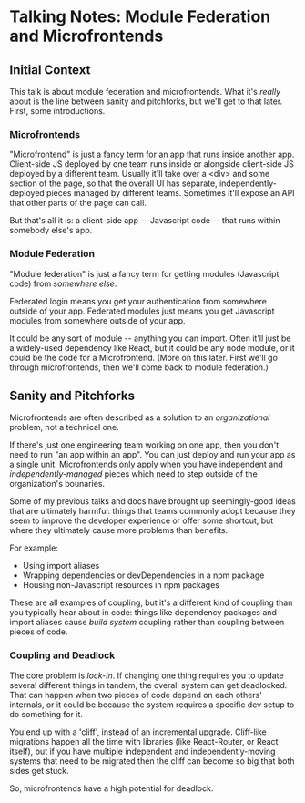 # Talking Notes: Module Federation and Microfrontends

## Initial Context

This talk is about module federation and microfrontends. What it's _really_ about is the line between sanity and
pitchforks, but we'll get to that later. First, some introductions.

### Microfrontends

"Microfrontend" is just a fancy term for an app that runs inside another app. Client-side JS deployed by one team runs
inside or alongside client-side JS deployed by a different team. Usually it'll take over a \<div\> and some section of
the page, so that the overall UI has separate, independently-deployed pieces managed by different teams. Sometimes it'll
expose an API that other parts of the page can call.

But that's all it is: a client-side app -- Javascript code -- that runs within somebody else's app.

### Module Federation

"Module federation" is just a fancy term for getting modules (Javascript code) from _somewhere else_.

Federated login means you get your authentication from somewhere outside of your app. Federated modules just means you
get Javascript modules from somewhere outside of your app.

It could be any sort of module -- anything you can import. Often it'll just be a widely-used dependency like React,
but it could be any node module, or it could be the code for a Microfrontend.
(More on this later. First we'll go through microfrontends, then we'll come back to module federation.)

## Sanity and Pitchforks

Microfrontends are often described as a solution to an _organizational_ problem, not a technical one.

If there's just one engineering team working on one app, then you don't need to run "an app within an app". You can just
deploy and run your app as a single unit. Microfrontends only apply when you have independent and
_independently-managed_ pieces which need to step outside of the organization's bounaries.

Some of my previous talks and docs have brought up seemingly-good ideas that are ultimately harmful: things that teams
commonly adopt because they seem to improve the developer experience or offer some shortcut, but where they ultimately
cause more problems than benefits.

For example:

- Using import aliases
- Wrapping dependencies or devDependencies in a npm package
- Housing non-Javascript resources in npm packages

These are all examples of coupling, but it's a different kind of coupling than you typically hear about in code: things
like dependency packages and import aliases cause _build system_ coupling rather than coupling between pieces of code.

### Coupling and Deadlock

The core problem is _lock-in_. If changing one thing requires you to update several different things in tandem, the
overall system can get deadlocked. That can happen when two pieces of code depend on each others' internals, or it
could be because the system requires a specific dev setup to do something for it.

You end up with a 'cliff', instead of an incremental upgrade. Cliff-like migrations happen all the time with libraries
(like React-Router, or React itself), but if you have multiple independent and independently-moving systems that need to
be migrated then the cliff can become so big that both sides get stuck.

So, microfrontends have a high potential for deadlock.
